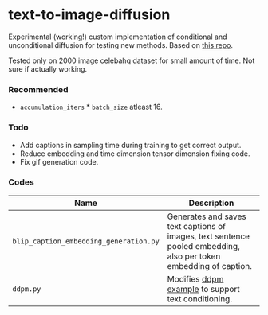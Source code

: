 # text-to-image-diffusion
Experimental (working!) custom implementation of conditional and unconditional diffusion for testing new methods. Based on [this repo](https://github.com/quickgrid/pytorch-diffusion). 

Tested only on 2000 image celebahq dataset for small amount of time. Not sure if actually working.

### Recommended 
- `accumulation_iters` * `batch_size` atleast 16.

### Todo
- Add captions in sampling time during training to get correct output.
- Reduce embedding and time dimension tensor dimension fixing code.
- Fix gif generation code.

### Codes
| Name | Description |
| --- | --- |
| `blip_caption_embedding_generation.py` | Generates and saves text captions of images, text sentence pooled embedding, also per token embedding of caption. |
| `ddpm.py` | Modifies [ddpm example](https://github.com/quickgrid/pytorch-diffusion) to support text conditioning. |
